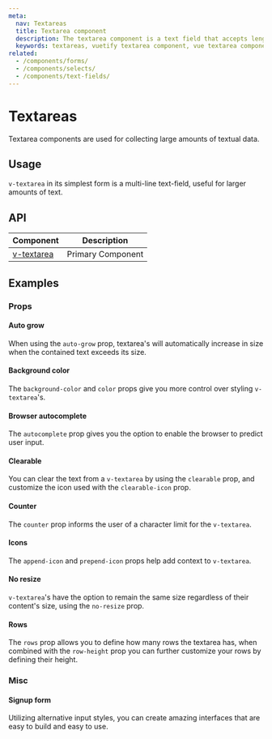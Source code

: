```yaml
---
meta:
  nav: Textareas
  title: Textarea component
  description: The textarea component is a text field that accepts lengthy textual input from users.
  keywords: textareas, vuetify textarea component, vue textarea component
related:
  - /components/forms/
  - /components/selects/
  - /components/text-fields/
---
```


# Textareas

Textarea components are used for collecting large amounts of textual data.

## Usage

`v-textarea` in its simplest form is a multi-line text-field, useful for larger amounts of text.

<usage name="v-textarea" />

<entry />

## API

| Component | Description |
| - | - |
| [v-textarea](/api/v-textarea/) | Primary Component |

<api-inline hide-links />

## Examples

### Props

#### Auto grow

When using the `auto-grow` prop, textarea's will automatically increase in size when the contained text exceeds its size.

<example file="v-textarea/prop-auto-grow" />

#### Background color

The `background-color` and `color` props give you more control over styling `v-textarea`'s.

<example file="v-textarea/prop-background-color" />

#### Browser autocomplete

The `autocomplete` prop gives you the option to enable the browser to predict user input.

<example file="v-textarea/prop-browser-autocomplete" />

#### Clearable

You can clear the text from a `v-textarea` by using the `clearable` prop, and customize the icon used with the `clearable-icon` prop.

<example file="v-textarea/prop-clearable" />

#### Counter

The `counter` prop informs the user of a character limit for the `v-textarea`.

<example file="v-textarea/prop-counter" />

#### Icons

The `append-icon` and `prepend-icon` props help add context to `v-textarea`.

<example file="v-textarea/prop-icons" />

#### No resize

`v-textarea`'s have the option to remain the same size regardless of their content's size, using the `no-resize` prop.

<example file="v-textarea/prop-no-resize" />

#### Rows

The `rows` prop allows you to define how many rows the textarea has, when combined with the `row-height` prop you can further customize your rows by defining their height.

<example file="v-textarea/prop-rows" />

### Misc

#### Signup form

Utilizing alternative input styles, you can create amazing interfaces that are easy to build and easy to use.

<example file="v-textarea/misc-signup-form" />
